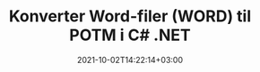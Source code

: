 ---
############################# Static ############################
layout: "autogen-gist"
date: 2021-10-02T14:22:14+03:00
draft: false
path: "da/total/net/conversion/word-to-potm/"
other_out_formats: "PDF DOC DOCX DOCM DOT DOTX DOTM TXT RTF HTML HTM MHTML MHT XLS XLSX XLSM XLSB XLT XLTX XLTM XLAM CSV TSV DIF SXC FODS PPT PPTX PPS PPSX PPSM POT POTX PPTM POTM ODT OTT OTP ODP ODS EMZ WMZ SVG SVGZ XPS TEX DCM WMF EMF BMP PNG GIF JPEG TIFF ICO WEBP JP2 TGA PSB PSD EPUB MD FODP JPG"
ad_headline: "Konverter WORD til POTM | .NET"
ad_description: "Mest nøjagtige WORD til POTM dokumentkonverteringsløsning til dine .NET-applikationer."

############################# Head ############################
head_title: "Konverter WORD til POTM i C# ASP.NET | .NET Word-dokumentkonvertering"
head_description: ".NET Tekstbehandlingsdokumenter konvertering API. Konverter WORD til POTM og 100+ andre billeder og filformater i .NET (C#, VB.NET, ASP.NET & .NET Core) applikationer. Vis det konverterede POTM-dokument som HTML-fremviser."

############################# Header ############################
title: "Konverter Word-filer (WORD) til POTM i C# .NET"
description: "Programmatisk konverter WORD (Word-filer) til POTM i C# VB.NET & ASP.NET applikationer ved hjælp af fleksible dokumentkonverteringsfunktioner, der giver dig mulighed for at tilpasse det resulterende dokumentudseende. Konverter alle populære tekstbehandlingsdokumentformater til Excel-regneark, PowerPoint-præsentationer, PDF, Photoshop, e-bog, web- og billedfilformater. Den indbyggede .NET-konverterings-API tilbyder flere dokumentkonverteringsmuligheder til at konvertere hele dokumentet eller vælge specifikke sider i kildedokumentfilen baseret på de selektive sidetal eller sideintervaller og nemt konvertere til et understøttet dokumentformat."

############################# SubMenu ############################
submenu:
    enable: false

############################# Content ############################
content:
    enable: true
    block:
    - title_left: "Sådan konverteres WORD til POTM i C# .NET"
      content_left: |
          Følg disse enkle trin for WORD til POTM konvertering i .NET. Se det konverterede POTM-dokument, som det er, eller gengiv og vis det som HTML uden brug af ekstern software.

          -   Opret **Converter**-objekt for at konvertere WORD-dokument
          -   Indstil konverteringsindstillingerne for POTM-format
          -   Kald **Convert**-metoden for **Converter**-klasseinstansen for konvertering til POTM
          -   Indstil indstillinger for HTML-fremviser
          -   Opret **Viewer**-objekt for at se konverteret POTM som HTML
          
      title_right: "Downloads og installationsvejledning"
      content_right: |
          Du har brug for `GroupDocs.Conversion` og `GroupDocs.Viewer` navneområder for at konvertere Word-filformater til en bred vifte af billeder og dokumenttyper såsom PDF, Microsoft Office (Word, Excel, PowerPoint, Project, Outlook), OpenDocument, HTML og CAD diagrammer. Udforsk andre [.NET API'er til Office-dokumenter](https://products.conholdate.com/total/net/), som tilbydes af Conholdate.Total.
          
          Hent de respektive monteringsfiler fra [Hent](https://downloads.conholdate.com/total/net) eller hent hele pakken fra [NuGet](https://www.nuget.org/packages/Conholdate.Total/) for at tilføje 'Conholdate.Total for .NET' direkte i dit arbejdsområde.
          
      gisthash: "4f311c07ae9ee691b8afb7960aa6c806"
      gistfile: "word-to-pdf-conversion.cs"

    - title_left: "Tilføj tekst eller billedvandmærke til POTM i C#"
      content_left: |
          Konverter dokumenter (WORD til POTM) nøjagtigt som den originale fil, og anvend tekst- eller billedvandmærker på de konverterede dokumentsider ved hjælp af C# .NET.

          -   Opret **Converter**-objekt for at konvertere WORD-dokument
          -   Opret en ny forekomst af klassen **WatermarkOptions**
          -   Angiv vandmærkeegenskaber (farve, bredde, tekst, billede osv.)
          -   Instantiér den korrekte **ConvertOptions**-klasse
          -   Indstil egenskaben **Watermark** for **ConvertOptions**-forekomsten
          -   Kald **Convert**-metoden for **Converter**-klasseinstansen for konvertering til POTM
        
      title_right: "Udtræk af kildedokumentoplysninger"
      content_right: |
          Funktionen til udtrækning af dokumentoplysninger gør det ikke kun muligt at få de grundlæggende oplysninger om kildedokumentfilen, men den understøtter også udtrækning af nogle værdifulde filformatspecifikke oplysninger, såsom projektstart- og slutdatoer for en Microsoft Project-fil, eventuelle udskrivningsbegrænsninger på et PDF-dokument, liste over mapper indesluttet i en Outlook-datafil osv.

          Konverter populære dokumentfilformater på forskellige operativsystemer såsom Windows, Linux eller macOS, mens du bruger platforme som Windows Azure, Mono og Xamarin.
          
      gisthash: "a15affe15284876ce010a315a09da1f0"
      gistfile: "convert-word-to-pdf-and-add-text-watermark-to-converted-pdf.cs"

    - title_left: "Konverter adgangskodebeskyttet Word til PDF"
      content_left: |
          Konvertering af adgangskodebeskyttede dokumenter i .NET er nu nemmere med Conholdate.Total til .NET API'er. Bare tilføj et par linjer C#-kode og konverter præcist et adgangskodebeskyttet Microsoft Word-dokument til en PDF-fil uden brug af ekstern software.

          -   Definer **LoadOptions** og indstil adgangskode fra dokumentspecifikke indlæsningsindstillinger
          -   Opret **Konverter**-objekt for at konvertere Word-dokument
          -   Instantiér klassen **PdfConvertOptions**
          -   Kald **Convert**-metoden for **Converter**-klasseinstansen til konvertering til PDF
          
      title_right: "Indlæs og konverter fjernplacerede dokumenter"
      content_right: |
          Ved at bruge Conholdate.Total til .NET – kan udviklere indlæse og konvertere dokumenter fra forskellige fjernplaceringer og cloud-dokumentlagerressourcer såsom Amazon S3, Microsoft Azure Blob, FTP, lokal disk, stream eller en simpel URL. Du skal blot specificere metoden for at opnå eksternt placeret dokumentstrøm og derefter sende den videre til Converter-klassen som en konstruktør.
          
          Conholdate.Total for .NET API'er er hjemmehørende i Windows Forms, ASP.NET, WPF, WCF eller enhver form for applikation baseret på .NET Framework 2.0 eller nyere.
          
      gisthash: "3b7541492166a47d49ca85c55b531055"
      gistfile: "convert-password-protected-word-to-pdf.cs"

############################# About Formats ############################
about_formats:
    enable: false
############################# More Formats ############################
more_formats:
    enable: true
    auto: false
    other_out_formats: PDF DOC DOCX DOCM DOT DOTX DOTM TXT RTF HTML HTM MHTML MHT XLS XLSX XLSM XLSB XLT XLTX XLTM XLAM CSV TSV DIF SXC FODS PPT PPTX PPS PPSX PPSM POT POTX PPTM POTM ODT OTT OTP ODP ODS EMZ WMZ SVG SVGZ XPS TEX DCM WMF EMF BMP PNG GIF JPEG TIFF ICO WEBP JP2 TGA PSB PSD EPUB MD FODP JPG
############################# Back to top ###############################
back_to_top:
  enable: true
---